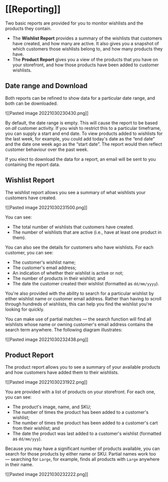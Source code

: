 # [[Reporting]]

Two basic reports are provided for you to monitor wishlists and the products they contain.

- The **Wishlist Report** provides a summary of the wishlists that customers have created, and how many are active. It also gives you a snapshot of which customers those wishlists belong to, and how many products they have.
- The **Product Report** gives you a view of the products that you have on your storefront, and how those products have been added to customer wishlists.

## Date range and Download

Both reports can be refined to show data for a particular date range, and both can be downloaded.

![[Pasted image 20221030230430.png]]

By default, the date range is empty. This will cause the report to be based on _all_ customer activity. If you wish to restrict this to a particular timeframe, you can supply a start and end date. To view products added to wishlists for the last week, for example, you could add today's date as the “end date” and the date one week ago as the “start date”. The report would then reflect customer behaviour over the past week.

If you elect to download the data for a report, an email will be sent to you containing the report data.

## Wishlist Report

The wishlist report allows you see a summary of what wishlists your customers have created.

![[Pasted image 20221030231500.png]]

You can see:
- The total number of wishlists that customers have created.
- The number of wishlists that are active (i.e., have at least one product in them).

You can also see the details for customers who have wishlists. For each customer, you can see:
- The customer's wishlist name;
- The customer's email address;
- An indication of whether their wishlist is active or not;
- The number of products in their wishlist; and
- The date the customer created their wishlist (formatted as `dd/mm/yyyy`).

You're also provided with the ability to search for a particular wishlist by either wishlist name or customer email address. Rather than having to scroll through hundreds of wishlists, this can help you find the wishlist you're looking for quickly.

You can make use of partial matches — the search function will find all wishlists whose name or owning customer's email address contains the search term anywhere. The following diagram illustrates:

![[Pasted image 20221030232438.png]]

## Product Report

The product report allows you to see a summary of your available products and how customers have added them to their wishlists.

![[Pasted image 20221030231922.png]]

You are provided with a list of products on your storefront. For each one, you can see:
- The product's image, name, and SKU;
- The number of times the product has been added to a customer's wishlist;
- The number of times the product has been added to a customer's cart from their wishlist; and
- The date the product was last added to a customer's wishlist (formatted as `dd/mm/yyy`).

Because you may have a significant number of products available, you can search for those products by either name or SKU. Partial names work too — searching for `Large`, for example, finds all products with `Large` anywhere in their name.

![[Pasted image 20221030232222.png]]